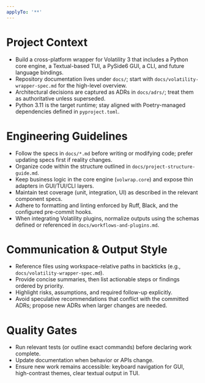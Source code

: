 ```yaml
---
applyTo: '**'
---
```

# Project Context
- Build a cross-platform wrapper for Volatility 3 that includes a Python core engine, a Textual-based TUI, a PySide6 GUI, a CLI, and future language bindings.
- Repository documentation lives under `docs/`; start with `docs/volatility-wrapper-spec.md` for the high-level overview.
- Architectural decisions are captured as ADRs in `docs/adrs/`; treat them as authoritative unless superseded.
- Python 3.11 is the target runtime; stay aligned with Poetry-managed dependencies defined in `pyproject.toml`.

# Engineering Guidelines
- Follow the specs in `docs/*.md` before writing or modifying code; prefer updating specs first if reality changes.
- Organize code within the structure outlined in `docs/project-structure-guide.md`.
- Keep business logic in the core engine (`volwrap.core`) and expose thin adapters in GUI/TUI/CLI layers.
- Maintain test coverage (unit, integration, UI) as described in the relevant component specs.
- Adhere to formatting and linting enforced by Ruff, Black, and the configured pre-commit hooks.
- When integrating Volatility plugins, normalize outputs using the schemas defined or referenced in `docs/workflows-and-plugins.md`.

# Communication & Output Style
- Reference files using workspace-relative paths in backticks (e.g., `docs/volatility-wrapper-spec.md`).
- Provide concise summaries, then list actionable steps or findings ordered by priority.
- Highlight risks, assumptions, and required follow-up explicitly.
- Avoid speculative recommendations that conflict with the committed ADRs; propose new ADRs when larger changes are needed.

# Quality Gates
- Run relevant tests (or outline exact commands) before declaring work complete.
- Update documentation when behavior or APIs change.
- Ensure new work remains accessible: keyboard navigation for GUI, high-contrast themes, clear textual output in TUI.
